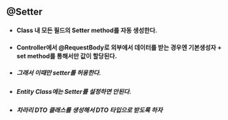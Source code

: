 ## @Setter

* #### Class 내 모든 필드의 Setter method를 자동 생성한다.

* #### Controller에서 @RequestBody로 외부에서 데이터를 받는 경우엔 기본생성자 + set method를 통해서만 값이 할당된다.

* ##### 그래서 이때만 setter를 허용한다.
* ##### Entity Class에는 Setter를 설정하면 안된다.
* ##### 차라리 DTO 클래스를 생성해서 DTO 타입으로 받도록 하자